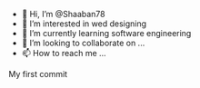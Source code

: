 - 👋 Hi, I’m @Shaaban78
- 👀 I’m interested in wed designing 
- 🌱 I’m currently learning software engineering 
- 💞️ I’m looking to collaborate on ...
- 📫 How to reach me ...

<!---
Shaaban78/Shaaban78 is a ✨ special ✨ repository because its `README.md` (this file) appears on your GitHub profile.
You can click the Preview link to take a look at your changes.
---> My first commit
